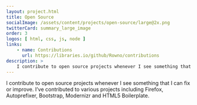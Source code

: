 ```yaml
---
layout: project.html
title: Open Source
socialImage: /assets/content/projects/open-source/large@2x.png
twitterCard: summary_large_image
order: 3
logos: [ html, css, js, node ]
links:
    - name: Contributions
      url: https://libraries.io/github/Rowno/contributions
description: >
    I contribute to open source projects whenever I see something that I can fix or improve.
---
```


I contribute to open source projects whenever I see something that I can fix or improve. I’ve contributed to various projects including Firefox, Autoprefixer, Bootstrap, Modernizr and HTML5 Boilerplate.
